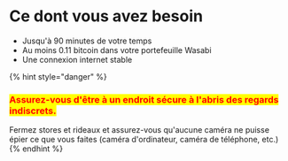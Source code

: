 # Ce dont vous avez besoin

* Jusqu'à 90 minutes de votre temps
* Au moins 0.11 bitcoin dans votre portefeuille Wasabi
* Une connexion internet stable

{% hint style="danger" %}
### <mark style="color:red;">Assurez-vous d'être à un endroit sécure à l'abris des regards indiscrets.</mark>

Fermez stores et rideaux et assurez-vous qu'aucune caméra ne puisse épier ce que vous faites (caméra d'ordinateur, caméra de téléphone, etc.)
{% endhint %}
